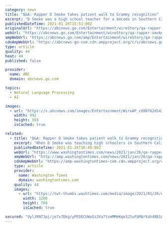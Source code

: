 ```yaml
---
category: news
title: "Q&A: Rapper D Smoke takes patient walk to Grammy recognition"
excerpt: "D Smoke was a high school teacher for a decade in Southern California, but he never gave up on his dream of breaking through as a hip-hop artist"
publishedDateTime: 2021-01-26T15:51:00Z
originalUrl: "https://abcnews.go.com/Entertainment/wireStory/qa-rapper-smoke-takes-patient-walk-grammy-recognition-75489557"
webUrl: "https://abcnews.go.com/Entertainment/wireStory/qa-rapper-smoke-takes-patient-walk-grammy-recognition-75489557"
ampWebUrl: "https://abcnews.go.com/amp/Entertainment/wireStory/qa-rapper-smoke-takes-patient-walk-grammy-recognition-75489557"
cdnAmpWebUrl: "https://abcnews-go-com.cdn.ampproject.org/c/s/abcnews.go.com/amp/Entertainment/wireStory/qa-rapper-smoke-takes-patient-walk-grammy-recognition-75489557"
type: article
quality: 44
heat: 44
published: false

provider:
  name: ABC
  domain: abcnews.go.com

topics:
  - Natural Language Processing
  - AI

images:
  - url: "https://s.abcnews.com/images/Entertainment/WireAP_cd80762d543944e8aca986f7b2b6a729_16x9_992.jpg"
    width: 992
    height: 558
    isCached: true

related:
  - title: "Q&A: Rapper D Smoke takes patient walk to Grammy recognition"
    excerpt: "When D Smoke was teaching high schoolers in Southern California, the rapper still pursued his dreams of breaking through as a hip-hop artist while leaning on the encouraging phrase: “There’s no expiration on realness."
    publishedDateTime: 2021-01-26T16:49:00Z
    webUrl: "https://www.washingtontimes.com/news/2021/jan/26/qa-rapper-d-smoke-takes-patient-walk-to-grammy-rec/"
    ampWebUrl: "http://amp.washingtontimes.com/news/2021/jan/26/qa-rapper-d-smoke-takes-patient-walk-to-grammy-rec/"
    cdnAmpWebUrl: "https://amp-washingtontimes-com.cdn.ampproject.org/c/amp.washingtontimes.com/news/2021/jan/26/qa-rapper-d-smoke-takes-patient-walk-to-grammy-rec/"
    type: article
    provider:
      name: Washington Times
      domain: washingtontimes.com
    quality: 44
    images:
      - url: "https://twt-thumbs.washtimes.com/media/image/2021/01/26/d_smoke_portrait_session_27488_c0-256-6139-3837_s1200x700.jpg?82a928813ea2eec8bfa6ee562fdeea1a44392cfe"
        width: 1200
        height: 700
        isCached: true

secured: "UylJRNT3pj/je7x7Dkg/yPFDECUWxGi3Va7tvmMMmKqe3JSuFGMArVah4RB1AYArb6PImppBJ0W8mSwtCDUCnlyVi4OKLU6RKum1XkShbvmZmERuyylmceicmepApbGmFEwdtk0j8Le0Qo0Y7d0V5wh5Kn+Aspo29EQECQ73xYSNae4C5pQrSyHtS3X9PdhWdsFeCIOS0umeR8PKbxp3PY5mDFsp8ga75K0h45wqQAFisKDuZMVNBR9ScyPNULrk5gV/U8W/CcGU8Bef207zKPcT43hR/rbbd28/GhpS3YC3OeXNs9ssYiaW3imw5mSHurQexxfG/hDue4zCh2xmBePvYyf0gxXoP87XayfuhDA=;gnnXjPn6aCkQfMN8Z9YzyQ=="
---
```


